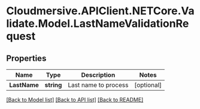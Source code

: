 # Cloudmersive.APIClient.NETCore.Validate.Model.LastNameValidationRequest
## Properties

Name | Type | Description | Notes
------------ | ------------- | ------------- | -------------
**LastName** | **string** | Last name to process | [optional] 

[[Back to Model list]](../README.md#documentation-for-models) [[Back to API list]](../README.md#documentation-for-api-endpoints) [[Back to README]](../README.md)

